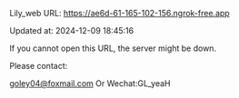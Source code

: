 Lily_web URL: https://ae6d-61-165-102-156.ngrok-free.app

Updated at: 2024-12-09 18:45:16

If you cannot open this URL, the server might be down.

Please contact: 

goley04@foxmail.com Or Wechat:GL_yeaH